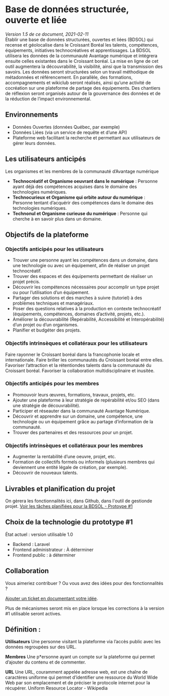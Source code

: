 

# Base de données structurée, ouverte et liée
*Version 1.5 de ce document, 2021-02-11*<br>
Établir une base de données structurées, ouvertes et liées (BDSOL) qui recense et géolocalise dans le Croissant Boréal les talents, compétences, équipements, initiatives technocréatives et apprentissages. 
La BDSOL utilisera les données de la communauté Avantage numérique et intégrera ensuite celles existantes dans le Croissant boréal.
La mise en ligne de cet outil augmentera la découvrabilité, la visibilité, ainsi que la transmission des savoirs. Les données seront structurées selon un travail méthodique de métadonnées et référencement. En parallèle, des formations, accompagnements et wikiclub seront réalisés, ainsi qu’une activité de cocréation sur une plateforme de partage des équipements. Des chantiers de réflexion seront organisés autour de la gouvernance des données et de la réduction de l’impact environnemental.


## Environnements

- Données Ouvertes (données Québec, par exemple)
- Données Liées (via un service de requête et d’une API)
- Plateforme web facilitant la recherche et permettant aux utilisateurs de gérer leurs données.


## Les utilisateurs anticipés

Les organismes et les membres de la communauté d’Avantage numérique
- **Technocréatif et Organisme oeuvrant dans le numérique** : Personne ayant déjà des compétences acquises dans le domaine des technologies numériques.
- **Technocurieux et Organisme qui orbite autour du numérique** : Personne tentant d’acquérir des compétences dans le domaine des technologies numériques.
- **Technonul et Organisme curieuse du numérique** : Personne qui cherche à en savoir plus dans un domaine.


## Objectifs de la plateforme

### Objectifs anticipés pour les utilisateurs
- Trouver une personne ayant les compétences dans un domaine, dans une technologie ou avec un équipement, afin de réaliser un projet technocréatif.
- Trouver des espaces et des équipements permettant de réaliser un projet précis.
- Découvrir les compétences nécessaires pour accomplir un type projet ou pour l’utilisation d’un équipement.
- Partager des solutions et des marches à suivre (tutoriel) à des problèmes techniques et managériaux.
- Poser des questions relatives à la production en contexte technocréatif (équipements, compétences, domaines d’activité, projets, etc.).
- Améliorer la découvrabilité (Repérabilité, Accessibilité et Interopérabilité) d’un projet ou d’un organismes.
- Planifier et budgéter des projets.

### Objectifs intrinsèques et collatéraux pour les utilisateurs
Faire rayonner le Croissant boréal dans la francophonie locale et internationale.
Faire briller les communautés du Croissant boréal entre elles.
Favoriser l’attraction et la rétentiondes talents dans la communauté du Croissant boréal.
Favoriser la collaboration multidisciplinaire et inusitée.

### Objectifs anticipés pour les membres
- Promouvoir leurs œuvres, formations, travaux, projets, etc.
- Ajouter une plateforme à leur stratégie de repérabilité et/ou SEO (dans une stratégie de découvrabilité).
- Participer et réseauter dans la communauté Avantage Numérique.
- Découvrir et apprendre sur un domaine, une compétence, une technologie ou un équipement grâce au partage d’information de la communauté.
- Trouver des partenaires et des ressources pour un projet.

### Objectifs intrinsèques et collatéraux pour les membres
- Augmenter la rentabilité d’une oeuvre, projet, etc.
- Formation de collectifs formels ou informels (plusieurs membres qui deviennent une entité légale de création, par exemple).
- Découvrir de nouveaux talents.

## Livrables et planification du projet 
On gèrera les fonctionnalités ici, dans Github, dans l'outil de gestionde projet.
[Voir les tâches planifiées pour la BDSOL - Protoype #1](https://github.com/Avantage-Numerique/bdsol/projects/1)

## Choix de la technologie du prototype #1
État actuel : version utilisable 1.0
- Backend : Laravel
- Frontend administrateur : À déterminer
- Frontend public : à déterminer

## Collaboration
Vous aimeriez contribuer ? Ou vous avez des idées pour des fonctionnalités ?

[Ajouter un ticket en documentant votre idée](https://github.com/Avantage-Numerique/bdsol/issues). 

Plus de mécanismes seront mis en place lorsque les corrections à la version #1 utilisable seront actives.


## Définition :
**Utilisateurs**
Une personne visitant la plateforme via l’accès public avec les données regroupées sur des URL.

**Membres**
Une p*ersonne ayant un compte sur la plateforme qui permet d’ajouter du contenu et de commenter.

**URL**
Une URL, couramment appelée adresse web, est une chaîne de caractères uniforme qui permet d’identifier une ressource du World Wide Web par son emplacement et de préciser le protocole internet pour la récupérer. Uniform Resource Locator - Wikipedia

